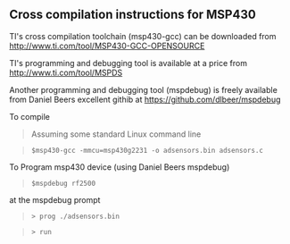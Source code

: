 ## Cross compilation instructions for MSP430

TI's cross compilation toolchain (msp430-gcc) can be downloaded from <http://www.ti.com/tool/MSP430-GCC-OPENSOURCE>

TI's programming and debugging tool is available at a price from <http://www.ti.com/tool/MSPDS>

Another programming and debugging tool (mspdebug) is freely available from Daniel Beers excellent githib at <https://github.com/dlbeer/mspdebug>

To compile

> Assuming some standard Linux command line

>`$msp430-gcc -mmcu=msp430g2231 -o adsensors.bin adsensors.c`


To Program msp430 device (using Daniel Beers mspdebug)

>`$mspdebug rf2500`

at the mspdebug prompt

>`> prog ./adsensors.bin`

>`> run`
